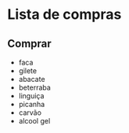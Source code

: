 # Lista de compras

## Comprar
* faca
* gilete
* abacate
* beterraba
* linguiça
* picanha
* carvão
* alcool gel
